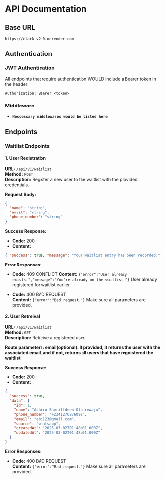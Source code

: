 # API Documentation

## Base URL

```
https://clark-v2-0.onrender.com
```

## Authentication

### JWT Authentication

All endpoints that require authentication WOULD include a Bearer token in the header:

```
Authorization: Bearer <token>
```

### Middleware

- **`Neccessary middlewares would be listed here`**

## Endpoints

### **Waitlist Endpoints**

#### **1. User Registration**

**URL:** `/api/v1/waitlist`  
**Method:** `POST`  
**Description:** Register a new user to the waitlist with the provided credentials.

**Request Body:**

```json
{
  "name": "string",
  "email": "string",
  "phone_number": "string"
}
```

**Success Response:**

- **Code:** 200
- **Content:**

```json
{ "success": true, "message": "Your waitlist entry has been recorded." }
```

**Error Responses:**

- **Code:** 409 CONFLICT
  **Content:** `{"error":"User already exists.","message":"You're already on the waitlist!"}`
  User already registered for waitlist earlier.

- **Code:** 400 BAD REQUEST  
  **Content:** `{"error":"Bad request."}`
  Make sure all parameters are provided.

#### **2. User Retreival**

**URL:** `/api/v1/waitlist`  
**Method:** `GET`  
**Description:** Retreive a registered user.

**Route parameters: email(optional). If provided, it returns the user with the associated email, and if not, returns all users that have regoistered the waitlist**

**Success Response:**

- **Code:** 200
- **Content:**

```json
{
  "success": true,
  "data": {
    "id": 1,
    "name": "Ashiru Sheriffdeen Olanrewaju",
    "phone_number": "+2341276876098",
    "email": "abc123@gmail.com",
    "source": "whatsapp",
    "createdAt": "2025-03-02T01:48:01.000Z",
    "updatedAt": "2025-03-02T01:48:01.000Z"
  }
}
```

**Error Responses:**

- **Code:** 400 BAD REQUEST  
  **Content:** `{"error":"Bad request."}`
  Make sure all parameters are provided.
